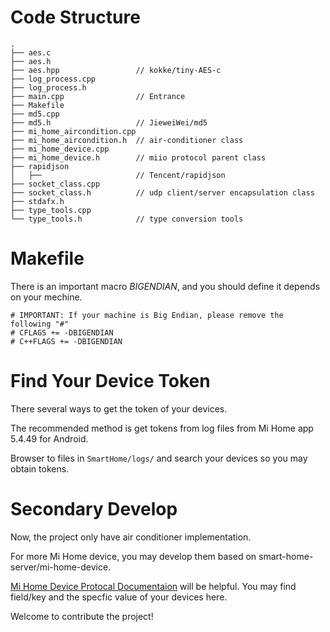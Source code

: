 # Code Structure

```
.
├── aes.c
├── aes.h
├── aes.hpp                 // kokke/tiny-AES-c
├── log_process.cpp
├── log_process.h
├── main.cpp                // Entrance
├── Makefile
├── md5.cpp
├── md5.h                   // JieweiWei/md5
├── mi_home_aircondition.cpp
├── mi_home_aircondition.h  // air-conditioner class
├── mi_home_device.cpp
├── mi_home_device.h        // miio protocol parent class
├── rapidjson
│   ├──                     // Tencent/rapidjson
├── socket_class.cpp
├── socket_class.h          // udp client/server encapsulation class
├── stdafx.h
├── type_tools.cpp
└── type_tools.h            // type conversion tools
```

# Makefile

There is an important macro *BIGENDIAN*, and you should define it depends on your mechine.

```
# IMPORTANT: If your machine is Big Endian, please remove the following "#"
# CFLAGS += -DBIGENDIAN
# C++FLAGS += -DBIGENDIAN
```

# Find Your Device Token

There several ways to get the token of your devices. 

The recommended method is get tokens from log files from Mi Home app 5.4.49 for Android.

Browser to files in `SmartHome/logs/` and search your devices so you may obtain tokens.

# Secondary Develop

Now, the project only have air conditioner implementation.

For more Mi Home device, you may develop them based on smart-home-server/mi-home-device.

[Mi Home Device Protocal Documentaion](https://iot.mi.com/new/doc/design/spec/overall) will be helpful. You may find field/key and the specfic value of your devices here.

Welcome to contribute the project!
